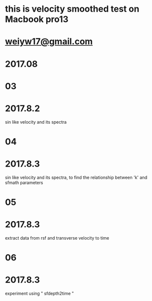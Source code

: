 # this is velocity smoothed test on Macbook pro13
# weiyw17@gmail.com
# 2017.08

# 03
# 2017.8.2
sin like velocity and its spectra

# 04 
# 2017.8.3
sin like velocity and its spectra, to find the relationship between 'k' and sfmath parameters

# 05 
# 2017.8.3
extract data from rsf and transverse velocity to time 

# 06
# 2017.8.3
experiment using  " sfdepth2time "

